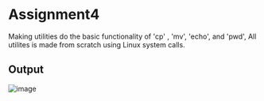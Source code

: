 # Assignment4 
  Making utilities do the basic functionality of 'cp' , 'mv', 'echo', and 'pwd', All utilites is made from scratch using Linux system calls.

## Output
![image](https://user-images.githubusercontent.com/41878952/193414062-4a233478-f225-4e1c-afda-53b3de9c9ba0.png)
